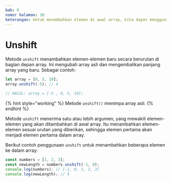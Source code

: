 ```yaml
---
bab: 6
nomor halaman: 38
keterangan: Untuk menambahkan elemen di awal array, kita dapat menggunakan metode `unshift`. Ini mengubah array asli dan mengembalikan panjang array baru.
---
```


# Unshift

Metode `unshift` menambahkan elemen-elemen baru secara berurutan di bagian depan array. Ini mengubah array asli dan mengembalikan panjang array yang baru. Sebagai contoh:

```javascript
let array = [0, 5, 10];
array.unshift(-5); // 4

// HASIL: array = [-5 , 0, 5, 10];
```

{% hint style="working" %}
Metode `unshift()` menimpa array asli.
{% endhint %}

Metode `unshift` menerima satu atau lebih argumen, yang mewakili elemen-elemen yang akan ditambahkan di awal array. Itu menambahkan elemen-elemen sesuai urutan yang diberikan, sehingga elemen pertama akan menjadi elemen pertama dalam array.

Berikut contoh penggunaan `unshift` untuk menambahkan beberapa elemen ke dalam array:

```javascript
const numbers = [1, 2, 3];
const newLength = numbers.unshift(-1, 0);
console.log(numbers); // [-1, 0, 1, 2, 3]
console.log(newLength); // 5
```
